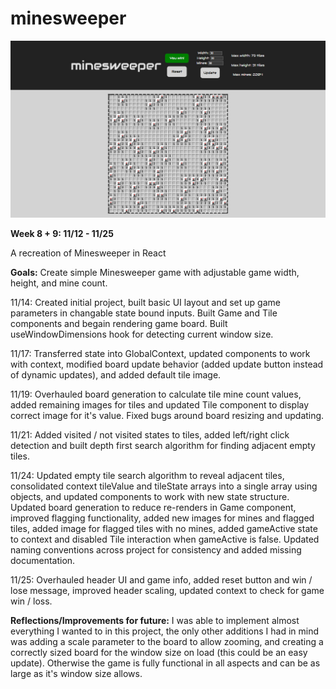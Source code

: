 # minesweeper

![thumbnail](/thumbnail.jpg)

**Week 8 + 9: 11/12 - 11/25**

A recreation of Minesweeper in React

**Goals:** Create simple Minesweeper game with adjustable game width, height, and mine count.

11/14: Created initial project, built basic UI layout and set up game parameters in changable state bound inputs. Built Game and Tile components and begain rendering game board. Built useWindowDimensions hook for detecting current window size.

11/17: Transferred state into GlobalContext, updated components to work with context, modified board update behavior (added update button instead of dynamic updates), and added default tile image.

11/19: Overhauled board generation to calculate tile mine count values, added remaining images for tiles and updated Tile component to display correct image for it's value. Fixed bugs around board resizing and updating.

11/21: Added visited / not visited states to tiles, added left/right click detection and built depth first search algorithm for finding adjacent empty tiles.

11/24: Updated empty tile search algorithm to reveal adjacent tiles, consolidated context tileValue and tileState arrays into a single array using objects, and updated components to work with new state structure. Updated board generation to reduce re-renders in Game component, improved flagging functionality, added new images for mines and flagged tiles, added image for flagged tiles with no mines, added gameActive state to context and disabled Tile interaction when gameActive is false. Updated naming conventions across project for consistency and added missing documentation.

11/25: Overhauled header UI and game info, added reset button and win / lose message, improved header scaling, updated context to check for game win / loss.

**Reflections/Improvements for future:** I was able to implement almost everything I wanted to in this project, the only other additions I had in mind was adding a scale parameter to the board to allow zooming, and creating a correctly sized board for the window size on load (this could be an easy update). Otherwise the game is fully functional in all aspects and can be as large as it's window size allows.
